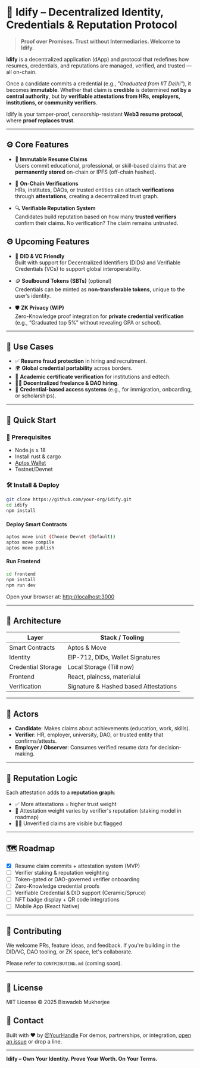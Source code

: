 # 🪪 Idify – Decentralized Identity, Credentials & Reputation Protocol

> **Proof over Promises. Trust without Intermediaries. Welcome to Idify.**

**Idify** is a decentralized application (dApp) and protocol that redefines how resumes, credentials, and reputations are managed, verified, and trusted — all on-chain.

Once a candidate commits a credential (e.g., *"Graduated from IIT Delhi"*), it becomes **immutable**. Whether that claim is **credible** is determined **not by a central authority**, but by **verifiable attestations from HRs, employers, institutions, or community verifiers**.

Idify is your tamper-proof, censorship-resistant **Web3 resume protocol**, where **proof replaces trust**.

---

## ⚙️ Core Features

- 🧾 **Immutable Resume Claims**  
  Users commit educational, professional, or skill-based claims that are **permanently stored** on-chain or IPFS (off-chain hashed).

- 🧠 **On-Chain Verifications**  
  HRs, institutes, DAOs, or trusted entities can attach **verifications** through **attestations**, creating a decentralized trust graph.

- 🔍 **Verifiable Reputation System**  
  Candidates build reputation based on how many **trusted verifiers** confirm their claims. No verification? The claim remains untrusted.

## ⚙️ Upcoming Features

- 🧿 **DID & VC Friendly**  
  Built with support for Decentralized Identifiers (DIDs) and Verifiable Credentials (VCs) to support global interoperability.

- 🪙 **Soulbound Tokens (SBTs)** (optional)  
  Credentials can be minted as **non-transferable tokens**, unique to the user’s identity.

- 🛡️ **ZK Privacy (WIP)**  
  Zero-Knowledge proof integration for **private credential verification** (e.g., “Graduated top 5%” without revealing GPA or school).

---

## 💼 Use Cases

- ✅ **Resume fraud protection** in hiring and recruitment.
- 🌍 **Global credential portability** across borders.
- 📜 **Academic certificate verification** for institutions and edtech.
- 🧑‍💻 **Decentralized freelance & DAO hiring**.
- 🛂 **Credential-based access systems** (e.g., for immigration, onboarding, or scholarships).

---

## 🚀 Quick Start

### 🔗 Prerequisites

- Node.js ≥ 18
- Install rust & cargo
- [Aptos Wallet](https://chromewebstore.google.com/detail/ejjladinnckdgjemekebdpeokbikhfci?utm_source=item-share-cb)
- Testnet/Devnet

### 🛠️ Install & Deploy

```bash
git clone https://github.com/your-org/idify.git
cd idify
npm install
````

#### Deploy Smart Contracts
```bash
aptos move init (Choose Devnet (Default))
aptos move compile
aptos move publish
```

#### Run Frontend

```bash
cd frontend
npm install
npm run dev
```

Open your browser at: [http://localhost:3000](http://localhost:5173)

---

## 🧱 Architecture

| Layer              | Stack / Tooling                               |
| ------------------ | --------------------------------------------- |
| Smart Contracts    | Aptos & Move                                |
| Identity           | EIP-712, DIDs, Wallet Signatures              |
| Credential Storage | Local Storage (Till now)                        |
| Frontend           | React, plaincss, materialui                  |
| Verification       | Signature & Hashed based Attestations |

---

## 👥 Actors

* **Candidate**: Makes claims about achievements (education, work, skills).
* **Verifier**: HR, employer, university, DAO, or trusted entity that confirms/attests.
* **Employer / Observer**: Consumes verified resume data for decision-making.

---

## 🧭 Reputation Logic

Each attestation adds to a **reputation graph**:

* ✅ More attestations = higher trust weight
* 🧩 Attestation weight varies by verifier's reputation (staking model in roadmap)
* 🕵️‍♀️ Unverified claims are visible but flagged

---

## 🗺️ Roadmap

* [x] Resume claim commits + attestation system (MVP)
* [ ] Verifier staking & reputation weighting
* [ ] Token-gated or DAO-governed verifier onboarding
* [ ] Zero-Knowledge credential proofs
* [ ] Verifiable Credential & DID support (Ceramic/Spruce)
* [ ] NFT badge display + QR code integrations
* [ ] Mobile App (React Native)

---

## 🤝 Contributing

We welcome PRs, feature ideas, and feedback. If you're building in the DID/VC, DAO tooling, or ZK space, let's collaborate.

Please refer to `CONTRIBUTING.md` (coming soon).

---

## 📜 License

MIT License © 2025 Biswadeb Mukherjee


## 📡 Contact

Built with ❤️ by [@YourHandle](https://twitter.com/yourhandle)
For demos, partnerships, or integration, [open an issue](https://github.com/your-org/idify/issues) or drop a line.

---

**Idify – Own Your Identity. Prove Your Worth. On Your Terms.**
